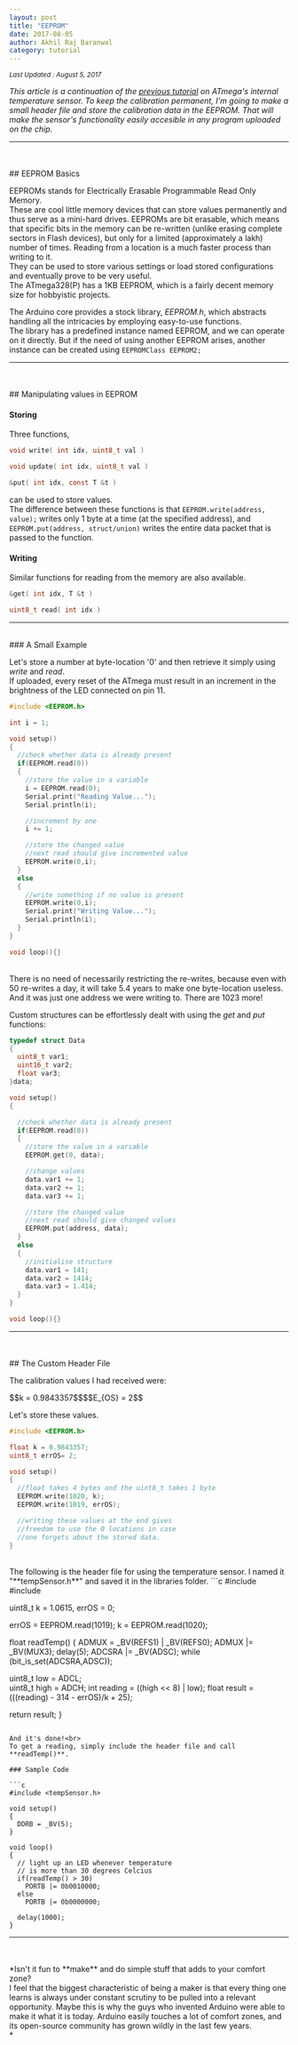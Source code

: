 ```yaml
---
layout: post
title: "EEPROM"
date: 2017-08-05
author: Akhil Raj Baranwal
category: tutorial
---
```

<sub>*Last Updated : August 5, 2017*</sub>

*This article is a continuation of the [previous tutorial](https://akhilrb.github.io/tutorial/2017/07/22/temperature-sensor.html) on ATmega's internal temperature sensor. To keep the calibration permanent, I'm going to make a small header file and store the calibration data in the EEPROM. That will make the sensor's functionality easily accesible in any program uploaded on the chip.*

___
<br>
<br>
## EEPROM Basics

EEPROMs stands for Electrically Erasable Programmable Read Only Memory.<br>
These are cool little memory devices that can store values permanently and thus serve as a mini-hard drives.
EEPROMs are bit erasable, which means that specific bits in the memory can be re-written (unlike erasing complete sectors in Flash devices), but only for a limited (approximately a lakh) number of times. Reading from a location is a much faster process than writing to it.<br>
They can be used to store various settings or load stored configurations and eventually prove to be very useful.<br>
The ATmega328(P) has a 1KB EEPROM, which is a fairly decent memory size for hobbyistic projects.<br>

The Arduino core provides a stock library, *EEPROM.h*, which abstracts handling all the intricacies by employing easy-to-use functions.<br>
The library has a predefined instance named EEPROM, and we can operate on it directly. But if the need of using another EEPROM arises, another instance can be created using `EEPROMClass EEPROM2;`

___
<br>
<br>
## Manipulating values in EEPROM

#### Storing

Three functions,
```c
void write( int idx, uint8_t val )

void update( int idx, uint8_t val )

&put( int idx, const T &t )
```
can be used to store values.<br>
The difference between these functions is that `EEPROM.write(address, value);` writes only 1 byte at a time (at the specified address), and `EEPROM.put(address, struct/union)` writes the entire data packet that is passed to the function.

#### Writing

Similar functions for reading from the memory are also available.
```c
&get( int idx, T &t )

uint8_t read( int idx )
```
___
<br>
### A Small Example

Let's store a number at byte-location '0' and then retrieve it simply using *write* and *read*.<br>
If uploaded, every reset of the ATmega must result in an increment in the brightness of the LED connected on pin 11.

```c
#include <EEPROM.h>

int i = 1;

void setup()
{
  //check whether data is already present
  if(EEPROM.read(0))
  {
    //store the value in a variable
    i = EEPROM.read(0);
    Serial.print("Reading Value...");
    Serial.println(i);

    //increment by one
    i += 1;

    //store the changed value
    //next read should give incremented value
    EEPROM.write(0,i);
  }
  else
  {
    //write something if no value is present
    EEPROM.write(0,i);
    Serial.print("Writing Value...");
    Serial.println(i);
  }
}

void loop(){}
```
<br>
There is no need of necessarily restricting the re-writes, because even with 50 re-writes a day, it will take 5.4 years to make one byte-location useless.<br>
And it was just one address we were writing to. There are 1023 more!

Custom structures can be effortlessly dealt with using the *get* and *put* functions:

```c
typedef struct Data
{
  uint8_t var1;
  uint16_t var2;
  float var3;
}data;

void setup()
{

  //check whether data is already present
  if(EEPROM.read(0))
  {
    //store the value in a variable
    EEPROM.get(0, data);

    //change values
    data.var1 += 1;
    data.var2 += 1;
    data.var3 += 1;

    //store the changed value
    //next read should give changed values
    EEPROM.put(address, data);
  }
  else
  {
    //initialise structure
    data.var1 = 141;
    data.var2 = 1414;
    data.var3 = 1.414;
  }
}

void loop(){}
```

___
<br>
<br>
## The Custom Header File

The calibration values I had received were:<br>
<div>
  $$k = 0.9843357$$$$E_{OS} = 2$$
</div>

Let's store these values.
```c
#include <EEPROM.h>

float k = 0.9843357;
uint8_t errOS= 2;

void setup()
{
  //float takes 4 bytes and the uint8_t takes 1 byte
  EEPROM.write(1020, k);
  EEPROM.write(1019, errOS);

  //writing these values at the end gives
  //freedom to use the 0 locations in case
  //one forgets about the stored data.
}
```
<br>
The following is the header file for using the temperature sensor. I named it "**tempSensor.h**" and saved it in the libraries folder.
```c
#include <avr/io.h>
#include <EEPROM.h>

uint8_t k = 1.0615, errOS = 0;

errOS = EEPROM.read(1019);
k = EEPROM.read(1020);

float readTemp()
{
  ADMUX = _BV(REFS1) | _BV(REFS0);
  ADMUX |= _BV(MUX3);
  delay(5);
  ADCSRA |= _BV(ADSC);
  while (bit_is_set(ADCSRA,ADSC));

  uint8_t low  = ADCL;  
  uint8_t high = ADCH;
  int reading = ((high << 8) | low);
  float result = (((reading) - 314 - errOS)/k + 25);

  return result;
}
```

And it's done!<br>
To get a reading, simply include the header file and call **readTemp()**.

### Sample Code

```c
#include <tempSensor.h>

void setup()
{
  DDRB = _BV(5);
}

void loop()
{
  // light up an LED whenever temperature
  // is more than 30 degrees Celcius 
  if(readTemp() > 30)
    PORTB |= 0b0010000;
  else
    PORTB |= 0b0000000;

  delay(1000);
}
```

___
<br>
<br>
*Isn't it fun to **make** and do simple stuff that adds to your comfort zone?<br>I feel that the biggest characteristic of being a maker is that every thing one learns is always under constant scrutiny to be pulled into a relevant opportunity. Maybe this is why <a title="Massimo Banzi, David Cuartielles, Tom Igoe, Gianluca Martino, and David Mellis">the guys</a> who invented Arduino were able to make it what it is today. Arduino easily touches a lot of comfort zones, and its open-source community has grown wildly in the last few years.<br>*